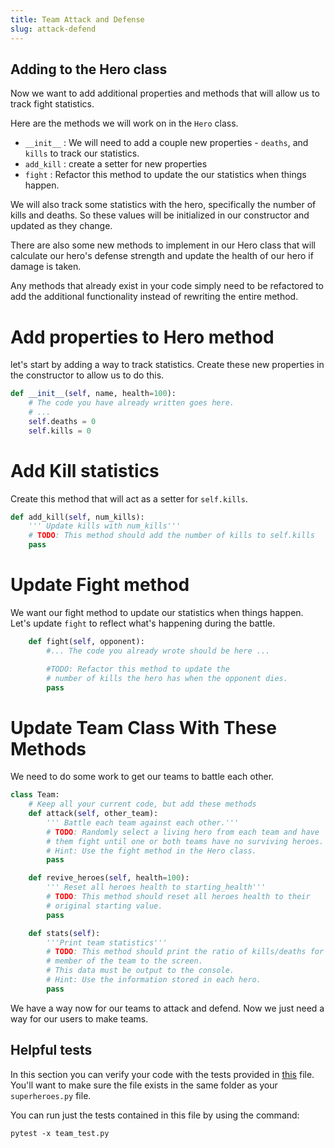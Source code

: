 ```yaml
---
title: Team Attack and Defense
slug: attack-defend
---
```


## Adding to the Hero class

Now we want to add additional properties and methods that will allow us to track fight statistics.

Here are the methods we will work on in the `Hero` class.

* `__init__` : We will need to add a couple new properties - `deaths`, and `kills` to track our statistics.
* `add_kill` : create a setter for new properties
* `fight` : Refactor this method to update the our statistics when things happen.

We will also track some statistics with the hero, specifically the number of kills and deaths. So these values will be initialized in our constructor and updated as they change.

There are also some new methods to implement in our Hero class that will calculate our hero's defense strength and update the health of our hero if damage is taken.

Any methods that already exist in your code simply need to be refactored to add the additional functionality instead of rewriting the entire method.

# Add properties to Hero method

let's start by adding a way to track statistics. Create these new properties in the constructor to allow us to do this.

```python
def __init__(self, name, health=100):
    # The code you have already written goes here.
    # ...
    self.deaths = 0
    self.kills = 0
```

# Add Kill statistics

Create this method that will act as a setter for `self.kills`.

```python
def add_kill(self, num_kills):
    ''' Update kills with num_kills'''
    # TODO: This method should add the number of kills to self.kills
    pass
```

# Update Fight method
We want our fight method to update our statistics when things happen. Let's update `fight` to reflect what's happening during the battle.

```python
    def fight(self, opponent):
        #... The code you already wrote should be here ...

        #TODO: Refactor this method to update the
        # number of kills the hero has when the opponent dies.
        pass
```

# Update Team Class With These Methods
We need to do some work to get our teams to battle each other.



```python
class Team:
    # Keep all your current code, but add these methods
    def attack(self, other_team):
        ''' Battle each team against each other.'''
        # TODO: Randomly select a living hero from each team and have
        # them fight until one or both teams have no surviving heroes.
        # Hint: Use the fight method in the Hero class.
        pass

    def revive_heroes(self, health=100):
        ''' Reset all heroes health to starting_health'''
        # TODO: This method should reset all heroes health to their
        # original starting value.
        pass

    def stats(self):
        '''Print team statistics'''
        # TODO: This method should print the ratio of kills/deaths for each
        # member of the team to the screen.
        # This data must be output to the console.
        # Hint: Use the information stored in each hero.
        pass
```

We have a way now for our teams to attack and defend. Now we just need a way for our users to make teams.

## Helpful tests

In this section you can verify your code with the tests provided in [this](https://github.com/MakeSchool-Tutorials/Superhero-Team-Dueler/blob/master/team_test.py) file. You'll want to make sure the file exists in the same folder as your `superheroes.py` file.

You can run just the tests contained in this file by using the command:

```
pytest -x team_test.py
```
